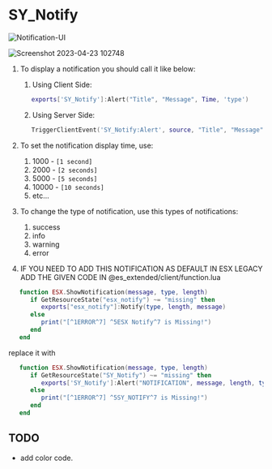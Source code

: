 # SY_Notify



![Notification-UI](https://user-images.githubusercontent.com/89760730/233840565-3baaad49-52b0-4a5c-9d0b-97be0be92efe.png)

![Screenshot 2023-04-23 102748](https://user-images.githubusercontent.com/89760730/233840557-de7ddd97-6e9e-4553-8fd7-0ff71660861c.png)




1. To display a notification you should call it like below:
   1. Using Client Side:
    ```lua
       exports['SY_Notify']:Alert("Title", "Message", Time, 'type')
    ```
   2. Using Server Side:
    ```lua 
       TriggerClientEvent('SY_Notify:Alert', source, "Title", "Message", Time, 'type')
    ```
2. To set the notification display time, use:
   1. 1000 - `[1 second]`
   2. 2000 - `[2 seconds]`
   3. 5000 - `[5 seconds]`
   4. 10000 - `[10 seconds]`
   5. etc...

3. To change the type of notification, use this types of notifications:
   1. success
   2. info
   3. warning
   4. error

5. IF YOU NEED TO ADD THIS NOTIFICATION AS DEFAULT IN ESX LEGACY ADD THE GIVEN CODE IN @es_extended/client/function.lua

```lua
   function ESX.ShowNotification(message, type, length)
      if GetResourceState("esx_notify") ~= "missing" then
         exports["esx_notify"]:Notify(type, length, message)
      else
         print("[^1ERROR^7] ^5ESX Notify^7 is Missing!")
      end
   end
```
replace it with
```lua
   function ESX.ShowNotification(message, type, length)
      if GetResourceState("SY_Notify") ~= "missing" then
         exports['SY_Notify']:Alert("NOTIFICATION", message, length, type)
      else
         print("[^1ERROR^7] ^5SY_NOTIFY^7 is Missing!")
      end
   end
```
## TODO
- add color code.
